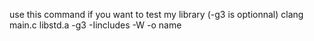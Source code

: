 use this command if you want to test my library (-g3 is optionnal)
clang main.c libstd.a -g3 -Iincludes -W -o name
